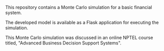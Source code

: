 This repository contains a Monte Carlo simulation for a basic financial system.

The developed model is available as a Flask application for executing the simulation.

This Monte Carlo simulation was discussed in an online NPTEL course titled, 
"Advanced Business Decision Support Systems".
